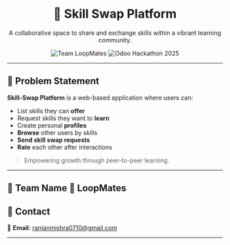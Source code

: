 <h1 align="center">🔁 Skill Swap Platform</h1>
<p align="center">A collaborative space to share and exchange skills within a vibrant learning community.</p>

<p align="center">
  <img src="https://img.shields.io/badge/Team-LoopMates-blueviolet?style=for-the-badge&logo=codeforces" alt="Team LoopMates" />
  <img src="https://img.shields.io/badge/Built%20for-Odoo%20Hackathon%202025-orange?style=for-the-badge&logo=odoo" alt="Odoo Hackathon 2025" />
</p>

---

## 🧩 Problem Statement

**Skill-Swap Platform** is a web-based application where users can:

- List skills they can **offer**
- Request skills they want to **learn**
- Create personal **profiles**
- **Browse** other users by skills
- **Send skill swap requests**
- **Rate** each other after interactions

> Empowering growth through peer-to-peer learning.

---

## 👥 Team Name   🔷 LoopMates


## 📧 Contact

📩 **Email:** [ranjanmishra0710@gmail.com](mailto:ranjanmishra0710@gmail.com)

---
